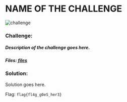 # NAME OF THE CHALLENGE
![challenge](challenge.png)
### Challenge:
##### Description of the challenge goes here.
##### Files: [files](files)

### Solution:
Solution goes here.

Flag: ```flag{fl4g_g0eS_her3}```
